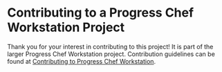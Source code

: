 # Contributing to a Progress Chef Workstation Project

Thank you for your interest in contributing to this project! It is part of the larger Progress Chef Workstation project. Contribution guidelines can be found at [Contributing to Progress Chef Workstation](https://chef.github.io/chef-oss-practices/workstation/inspec/contributing/).